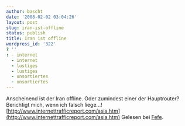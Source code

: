 ```yaml
---
author: bascht
date: '2008-02-02 03:04:26'
layout: post
slug: iran-ist-offline
status: publish
title: Iran ist offline
wordpress_id: '322'
? ''
: - internet
  - internet
  - lustiges
  - lustiges
  - unsortiertes
  - unsortiertes
---
```


Anscheinend ist der Iran offline. Oder zumindest einer der
Hauptrouter? Berichtigt mich, wenn ich falsch liege...!
[http://www.internettrafficreport.com/asia.htm](http://www.internettrafficreport.com/asia.htm)
Gelesen bei [Fefe](http://blog.fefe.de/?ts=b95d6e96).


